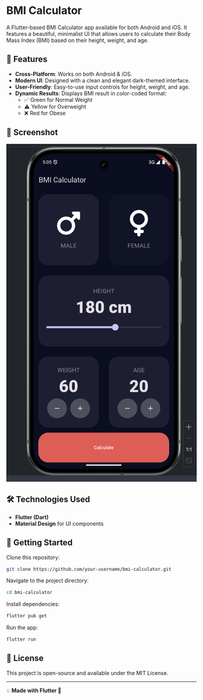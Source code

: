# BMI Calculator

A Flutter-based BMI Calculator app available for both Android and iOS. It features a beautiful, minimalist UI that allows users to calculate their Body Mass Index (BMI) based on their height, weight, and age.

## 📱 Features

- **Cross-Platform**: Works on both Android & iOS.
- **Modern UI**: Designed with a clean and elegant dark-themed interface.
- **User-Friendly**: Easy-to-use input controls for height, weight, and age.
- **Dynamic Results**: Displays BMI result in color-coded format:
  - ✅ Green for Normal Weight
  - ⚠️ Yellow for Overweight
  - ❌ Red for Obese

## 📸 Screenshot

![BMI Calculator UI](Screenshot.png)

## 🛠️ Technologies Used

- **Flutter (Dart)**
- **Material Design** for UI components

## 🚀 Getting Started

Clone this repository:
```sh
git clone https://github.com/your-username/bmi-calculator.git
```

Navigate to the project directory:
```sh
cd bmi-calculator
```

Install dependencies:
```sh
flutter pub get
```

Run the app:
```sh
flutter run
```

## 📌 License

This project is open-source and available under the MIT License.

---

💡 **Made with Flutter 💙**


